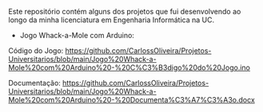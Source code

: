 Este repositório contém alguns dos projetos que fui desenvolvendo ao longo da minha licenciatura em Engenharia Informática na UC.

- Jogo Whack-a-Mole com Arduino:

Código do Jogo: https://github.com/CarlossOliveira/Projetos-Universitarios/blob/main/Jogo%20Whack-a-Mole%20com%20Arduino%20-%20C%C3%B3digo%20do%20Jogo.ino

Documentação: https://github.com/CarlossOliveira/Projetos-Universitarios/blob/main/Jogo%20Whack-a-Mole%20com%20Arduino%20-%20Documenta%C3%A7%C3%A3o.docx
